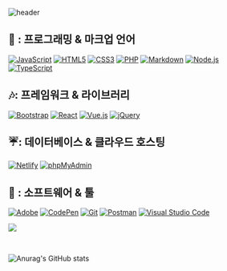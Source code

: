 ![header](https://capsule-render.vercel.app/api?type=soft&color=auto&height=150&section=header&text=안녕하세용:3&fontSize=16)

<h2>💜 : 프로그래밍 & 마크업 언어</h2>
<p>
  <a href="https://Packsunhye.github.io/codingclass/javascript/index.html"><img alt="JavaScript" src="https://img.shields.io/badge/JavaScript-512BD4?style=flat&logo=JavaScript&logoColor=white"></a>
  <a href="#"><img alt="HTML5" src="https://img.shields.io/badge/HTML5-ffffff?logo=HTML5&logoColor=512BD4"></a>
  <a href="#"><img alt="CSS3" src="https://img.shields.io/badge/CSS3-512BD4?logo=CSS3&logoColor=white"></a>
  <a href="#"><img alt="PHP" src="https://img.shields.io/badge/PHP-ffffff?logo=PHP&logoColor=512BD4"></a>
  <a href="#"><img alt="Markdown" src="https://img.shields.io/badge/Markdown-512BD4?logo=Markdown&logoColor=white"></a>
  <a href="#"><img alt="Node.js" src="https://img.shields.io/badge/Node.js-ffffff?logo=Node.js&logoColor=512BD4"></a>
  <a href="#"><img alt="TypeScript" src="https://img.shields.io/badge/TypeScript-512BD4?logo=TypeScript&logoColor=white"></a>
</p>
<!-- ### 🎶: 프레임워크 & 라이브러리 -->
<h2>🎶: 프레임워크 & 라이브러리</h2>
<p>
  <a href="#"><img alt="Bootstrap" src="https://img.shields.io/badge/Bootstrap-ffffff?logo=Bootstrap&logoColor=512BD4"></a>
  <a href="#"><img alt="React" src="https://img.shields.io/badge/React-512BD4?logo=React&logoColor=white"></a>
  <a href="#"><img alt="Vue.js" src="https://img.shields.io/badge/Vue.js-ffffff?logo=Vue.js&logoColor=512BD4"></a>
  <a href="#"><img alt="jQuery" src="https://img.shields.io/badge/jQuery-512BD4?logo=jQuery&logoColor=white"></a>
</p>
<h2>☔: 데이터베이스 & 클라우드 호스팅</h2>
<p>
  <a href="#"><img alt="Netlify" src="https://img.shields.io/badge/Netlify-ffffff?logo=Netlify&logoColor=512BD4"></a>
  <a href="#"><img alt="phpMyAdmin" src="https://img.shields.io/badge/phpMyAdmin-512BD4?logo=phpMyAdmin&logoColor=white"></a>
</p>
<h2>🎵 : 소프트웨어 & 툴</h2>
<p>
  <a href="#"><img alt="Adobe" src="https://img.shields.io/badge/Adobe-ffffff?logo=Adobe&logoColor=512BD4"></a>
  <a href="#"><img alt="CodePen" src="https://img.shields.io/badge/CodePen-512BD4?logo=CodePen&logoColor=white"></a>
  <a href="#"><img alt="Git" src="https://img.shields.io/badge/Git-ffffff?logo=Git&logoColor=512BD4"></a>
  <a href="#"><img alt="Postman" src="https://img.shields.io/badge/Postman-512BD4?logo=Postman&logoColor=white"></a>
  <a href="#"><img alt="Visual Studio Code" src="https://img.shields.io/badge/Visual Studio Code-ffffff?logo=Visual Studio Code&logoColor=512BD4"></a>
</p>

<p>
  <a href="https://hits.seeyoufarm.com"><img src="https://hits.seeyoufarm.com/api/count/incr/badge.svg?url=https%3A%2F%2Fgithub.com%2FPacksunhye&count_bg=%23A2A1DF&title_bg=%23555555&icon=&icon_color=%23E7E7E7&title=hits&edge_flat=false"/></a>
</p>

<br>

 ![Anurag's GitHub stats](https://github-readme-stats.vercel.app/api?username=Packsunhye&show_icons=true&theme=tokyonight)   


  


